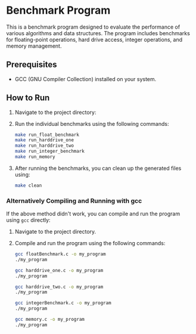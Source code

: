 # Benchmark Program

This is a benchmark program designed to evaluate the performance of various algorithms and data structures. The program includes benchmarks for floating-point operations, hard drive access, integer operations, and memory management.

## Prerequisites

- GCC (GNU Compiler Collection) installed on your system.

## How to Run

1. Navigate to the project directory:

2. Run the individual benchmarks using the following commands:

    ```bash
    make run_float_benchmark
    make run_harddrive_one
    make run_harddrive_two
    make run_integer_benchmark
    make run_memory
    ```

3. After running the benchmarks, you can clean up the generated files using:

    ```bash
    make clean
    ```

### Alternatively Compiling and Running with gcc

If the above method didn't work, you can compile and run the program using `gcc` directly:

1. Navigate to the project directory.

2. Compile and run the program using the following commands:

    ```bash
    gcc floatBenchmark.c -o my_program
    ./my_program

    gcc harddrive_one.c -o my_program
    ./my_program

    gcc harddrive_two.c -o my_program
    ./my_program

    gcc integerBenchmark.c -o my_program
    ./my_program

    gcc memory.c -o my_program
    ./my_program
    ```
